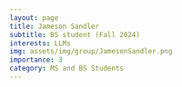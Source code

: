 ```yaml
---
layout: page
title: Jameson Sandler
subtitle: BS student (Fall 2024)
interests: LLMs
img: assets/img/group/JamesonSandler.png
importance: 3
category: MS and BS Students
---
```

